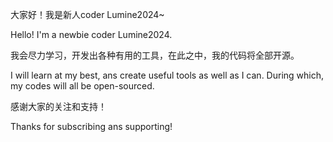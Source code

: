 大家好！我是新人coder Lumine2024~

Hello! I'm a newbie coder Lumine2024.

我会尽力学习，开发出各种有用的工具，在此之中，我的代码将全部开源。

I will learn at my best, ans create useful tools as well as I can. During which, my codes will all be open-sourced.

感谢大家的关注和支持！

Thanks for subscribing ans supporting!
